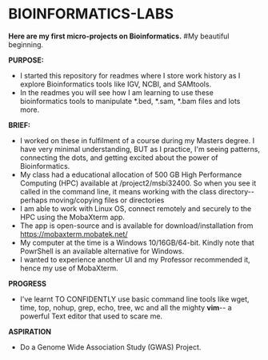 # BIOINFORMATICS-LABS
__Here are my first micro-projects on Bioinformatics.__
#My beautiful beginning.

__PURPOSE:__
- I started this repository for readmes where I store work history as I explore Bioinformatics tools like IGV, NCBI, and SAMtools.
- In the readmes you will see how I am learning to use these bioinformatics tools to manipulate *.bed, *.sam, *.bam files and lots more.

__BRIEF:__
- I worked on these in fulfilment of a course during my Masters degree. I have very minimal understanding, BUT as I practice, I'm seeing patterns, connecting the dots, and getting excited about the power of Bioinformatics.
- My class had a educational allocation of 500 GB High Performance Computing (HPC) available at /project2/msbi32400. So when you see it called in the command line, it means working with the class directory-- perhaps moving/copying files or directories
- I am able to work with Linux OS, connect remotely and securely to the HPC using the MobaXterm app.
- The app is open-source and is available for download/installation from https://mobaxterm.mobatek.net/ 
- My computer at the time is a Windows 10/16GB/64-bit. Kindly note that PowrShell is an available alternative for Windows. 
- I wanted to experience another UI and my Professor recommended it, hence my use of MobaXterm.

__PROGRESS__
- I've learnt TO CONFIDENTLY use basic command line tools like wget, time, top, nohup, grep, echo, tree, wc and all the mighty __vim__-- a powerful Text editor that used to scare me.

__ASPIRATION__
- Do a Genome Wide Association Study (GWAS) Project.
